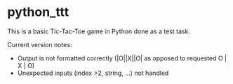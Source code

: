 # python_ttt

This is a basic Tic-Tac-Toe game in Python done as a test task. 

Current version notes:
- Output is not formatted correctly (|O||X||O| as opposed to requested O | X | O)
- Unexpected inputs (index >2, string, ...) not handled

